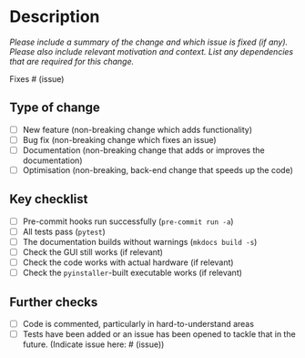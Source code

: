 # Description

*Please include a summary of the change and which issue is fixed (if any). Please also
include relevant motivation and context. List any dependencies that are required for
this change.*

Fixes # (issue)

## Type of change

- [ ] New feature (non-breaking change which adds functionality)
- [ ] Bug fix (non-breaking change which fixes an issue)
- [ ] Documentation (non-breaking change that adds or improves the documentation)
- [ ] Optimisation (non-breaking, back-end change that speeds up the code)

## Key checklist

- [ ] Pre-commit hooks run successfully (`pre-commit run -a`)
- [ ] All tests pass (`pytest`)
- [ ] The documentation builds without warnings (`mkdocs build -s`)
- [ ] Check the GUI still works (if relevant)
- [ ] Check the code works with actual hardware (if relevant)
- [ ] Check the `pyinstaller`-built executable works (if relevant)

## Further checks

- [ ] Code is commented, particularly in hard-to-understand areas
- [ ] Tests have been added or an issue has been opened to tackle that in the future. (Indicate issue here: # (issue))
